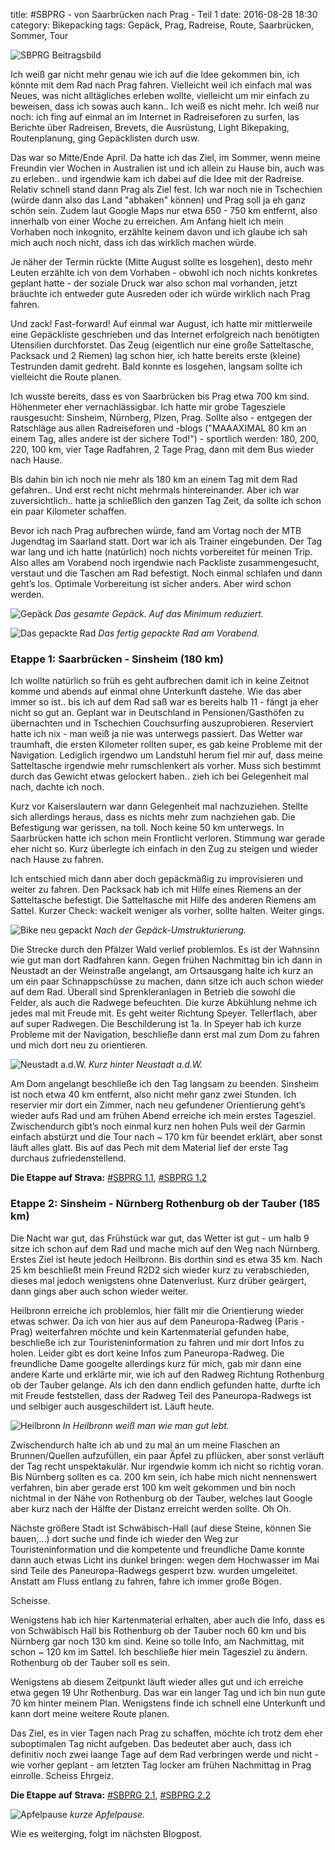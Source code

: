 title: #SBPRG - von Saarbrücken nach Prag - Teil 1
date: 2016-08-28 18:30
category: Bikepacking
tags: Gepäck, Prag, Radreise, Route, Saarbrücken, Sommer, Tour

![SBPRG Beitragsbild]({attach}sbprg_beitragsbild.jpg)

Ich weiß gar nicht mehr genau wie ich auf die Idee gekommen bin, ich könnte mit dem Rad nach Prag fahren. Vielleicht weil ich einfach mal was Neues, was nicht alltägliches erleben wollte, vielleicht um mir einfach zu beweisen, dass ich sowas auch kann.. Ich weiß es nicht mehr. Ich weiß nur noch: ich fing auf einmal an im Internet in Radreiseforen zu surfen, las Berichte über Radreisen, Brevets, die Ausrüstung, Light Bikepaking, Routenplanung, ging Gepäcklisten durch usw.

Das war so Mitte/Ende April. Da hatte ich das Ziel, im Sommer, wenn meine Freundin vier Wochen in Australien ist und ich allein zu Hause bin, auch was zu erleben.. und irgendwie kam ich dabei auf die Idee mit der Radreise. Relativ schnell stand dann Prag als Ziel fest. Ich war noch nie in Tschechien (würde dann also das Land "abhaken" können) und Prag soll ja eh ganz schön sein. Zudem laut Google Maps nur etwa 650 - 750 km entfernt, also innerhalb von einer Woche zu erreichen. Am Anfang hielt ich mein Vorhaben noch inkognito, erzählte keinem davon und ich glaube ich sah mich auch noch nicht, dass ich das wirklich machen würde.

Je näher der Termin rückte (Mitte August sollte es losgehen), desto mehr Leuten erzählte ich von dem Vorhaben - obwohl ich noch nichts konkretes geplant hatte - der soziale Druck war also schon mal vorhanden, jetzt bräuchte ich entweder gute Ausreden oder ich würde wirklich nach Prag fahren.

Und zack! Fast-forward! Auf einmal war August, ich hatte mir mittlerweile eine Gepäckliste geschrieben und das Internet erfolgreich nach benötigten Utensilien durchforstet. Das Zeug (eigentlich nur eine große Satteltasche, Packsack und 2 Riemen) lag schon hier, ich hatte bereits erste (kleine) Testrunden damit gedreht. Bald konnte es losgehen, langsam sollte ich vielleicht die Route planen.

Ich wusste bereits, dass es von Saarbrücken bis Prag etwa 700 km sind. Höhenmeter eher vernachlässigbar. Ich hatte mir grobe Tagesziele rausgesucht: Sinsheim, Nürnberg, Plzen, Prag. Sollte also - entgegen der Ratschläge aus allen Radreiseforen und -blogs ("MAAAXIMAL 80 km an einem Tag, alles andere ist der sichere Tod!") - sportlich werden: 180, 200, 220, 100 km, vier Tage Radfahren, 2 Tage Prag, dann mit dem Bus wieder nach Hause.

Bis dahin bin ich noch nie mehr als 180 km an einem Tag mit dem Rad gefahren.. Und erst recht nicht mehrmals hintereinander. Aber ich war zuversichtlich.. hatte ja schließlich den ganzen Tag Zeit, da sollte ich schon ein paar Kilometer schaffen.

Bevor ich nach Prag aufbrechen würde, fand am Vortag noch der MTB Jugendtag im Saarland statt. Dort war ich als Trainer eingebunden. Der Tag war lang und ich hatte (natürlich) noch nichts vorbereitet für meinen Trip. Also alles am Vorabend noch irgendwie nach Packliste zusammengesucht, verstaut und die Taschen am Rad befestigt. Noch einmal schlafen und dann geht’s los. Optimale Vorbereitung ist sicher anders. Aber wird schon werden.

![Gepäck]({attach}gepaeck.jpg)
*Das gesamte Gepäck. Auf das Minimum reduziert.*

![Das gepackte Rad]({attach}bike_abfahrt.jpg) 
*Das fertig gepackte Rad am Vorabend.*

### Etappe 1: Saarbrücken - Sinsheim (180 km)

Ich wollte natürlich so früh es geht aufbrechen damit ich in keine Zeitnot komme und abends auf einmal ohne Unterkunft dastehe. Wie das aber immer so ist.. bis ich auf dem Rad saß war es bereits halb 11 - fängt ja eher nicht so gut an. Geplant war in Deutschland in Pensionen/Gasthöfen zu übernachten und in Tschechien Couchsurfing auszuprobieren. Reserviert hatte ich nix - man weiß ja nie was unterwegs passiert. Das Wetter war traumhaft, die ersten Kilometer rollten super, es gab keine Probleme mit der Navigation. Lediglich irgendwo um Landstuhl herum fiel mir auf, dass meine Satteltasche irgendwie mehr rumschlenkert als vorher. Muss sich bestimmt durch das Gewicht etwas gelockert haben.. zieh ich bei Gelegenheit mal nach, dachte ich noch.

Kurz vor Kaiserslautern war dann Gelegenheit mal nachzuziehen. Stellte sich allerdings heraus, dass es nichts mehr zum nachziehen gab. Die Befestigung war gerissen, na toll. Noch keine 50 km unterwegs. In Saarbrücken hatte ich schon mein Frontlicht verloren. Stimmung war gerade eher nicht so. Kurz überlegte ich einfach in den Zug zu steigen und wieder nach Hause zu fahren.

Ich entschied mich dann aber doch gepäckmäßig zu improvisieren und weiter zu fahren. Den Packsack hab ich mit Hilfe eines Riemens an der Satteltasche befestigt. Die Satteltasche mit Hilfe des anderen Riemens am Sattel. Kurzer Check: wackelt weniger als vorher, sollte halten. Weiter gings.

![Bike neu gepackt]({attach}bike_neu.jpg)
*Nach der Gepäck-Umstrukturierung.*

Die Strecke durch den Pfälzer Wald verlief problemlos. Es ist der Wahnsinn wie gut man dort Radfahren kann. Gegen frühen Nachmittag bin ich dann in Neustadt an der Weinstraße angelangt, am Ortsausgang halte ich kurz an um ein paar Schnappschüsse zu machen, dann sitze ich auch schon wieder auf dem Rad. Überall sind Sprenkleranlagen in Betrieb die sowohl die Felder, als auch die Radwege befeuchten. Die kurze Abkühlung nehme ich jedes mal mit Freude mit. Es geht weiter Richtung Speyer. Tellerflach, aber auf super Radwegen. Die Beschilderung ist 1a. In Speyer hab ich kurze Probleme mit der Navigation, beschließe dann erst mal zum Dom zu fahren und mich dort neu zu orientieren.

![Neustadt a.d.W.]({attach}neustadtadw.jpg)
*Kurz hinter Neustadt a.d.W.*

Am Dom angelangt beschließe ich den Tag langsam zu beenden. Sinsheim ist noch etwa 40 km entfernt, also nicht mehr ganz zwei Stunden. Ich reservier mir dort ein Zimmer, nach neu gefundener Orientierung geht’s wieder aufs Rad und am frühen Abend erreiche ich mein erstes Tagesziel. Zwischendurch gibt’s noch einmal kurz nen hohen Puls weil der Garmin einfach abstürzt und die Tour nach ~ 170 km für beendet erklärt, aber sonst läuft alles glatt. Bis auf das Pech mit dem Material lief der erste Tag durchaus zufriedenstellend.

**Die Etappe auf Strava:**
[#SBPRG 1.1](https://www.strava.com/activities/684911093), [#SBPRG 1.2](https://www.strava.com/activities/678290513)

### Etappe 2: Sinsheim - Nürnberg Rothenburg ob der Tauber (185 km)

Die Nacht war gut, das Frühstück war gut, das Wetter ist gut - um halb 9 sitze ich schon auf dem Rad und mache mich auf den Weg nach Nürnberg. Erstes Ziel ist heute jedoch Heilbronn. Bis dorthin sind es etwa 35 km. Nach 25 km beschließt mein Freund R2D2 sich wieder kurz zu verabschieden, dieses mal jedoch wenigstens ohne Datenverlust. Kurz drüber geärgert, dann gings aber auch schon wieder weiter. 

Heilbronn erreiche ich problemlos, hier fällt mir die Orientierung wieder etwas schwer. Da ich von hier aus auf dem Paneuropa-Radweg (Paris - Prag) weiterfahren möchte und kein Kartenmaterial gefunden habe, beschließe ich zur Touristeninformation zu fahren und mir dort Infos zu holen. Leider gibt es dort keine Infos zum Paneuropa-Radweg. Die freundliche Dame googelte allerdings kurz für mich, gab mir dann eine andere Karte und erklärte mir, wie ich auf den Radweg Richtung Rothenburg ob der Tauber gelange. Als ich den dann endlich gefunden hatte, durfte ich mit Freude feststellen, dass der Radweg Teil des Paneuropa-Radwegs ist und selbiger auch ausgeschildert ist. Läuft heute.

![Heilbronn]({attach}heilbronn.jpg)
*In Heilbronn weiß man wie man gut lebt.*

Zwischendurch halte ich ab und zu mal an um meine Flaschen an Brunnen/Quellen aufzufüllen, ein paar Äpfel zu pflücken, aber sonst verläuft der Tag recht unspektakulär. Nur irgendwie komm ich nicht so richtig voran. Bis Nürnberg sollten es ca. 200 km sein, ich habe mich nicht nennenswert verfahren, bin aber gerade erst 100 km weit gekommen und bin noch nichtmal in der Nähe von Rothenburg ob der Tauber, welches laut Google aber kurz nach der Hälfte der Distanz erreicht werden sollte. Oh Oh.

Nächste größere Stadt ist Schwäbisch-Hall (auf diese Steine, können Sie bauen,...) dort suche und finde ich wieder den Weg zur Touristeninformation und die kompetente und freundliche Dame konnte dann auch etwas Licht ins dunkel bringen: wegen dem Hochwasser im Mai sind Teile des Paneuropa-Radwegs gesperrt bzw. wurden umgeleitet. Anstatt am Fluss entlang zu fahren, fahre ich immer große Bögen. 

Scheisse. 

Wenigstens hab ich hier Kartenmaterial erhalten, aber auch die Info, dass es von Schwäbisch Hall bis Rothenburg ob der Tauber noch 60 km und bis Nürnberg gar noch 130 km sind. Keine so tolle Info, am Nachmittag, mit schon ~ 120 km im Sattel. Ich beschließe hier mein Tagesziel zu ändern. Rothenburg ob der Tauber soll es sein. 

Wenigstens ab diesem Zeitpunkt läuft wieder alles gut und ich erreiche etwa gegen 19 Uhr Rothenburg. Das war ein langer Tag und ich bin nun gute 70 km hinter meinem Plan. Wenigstens finde ich schnell eine Unterkunft und kann dort meine weitere Route planen. 

Das Ziel, es in vier Tagen nach Prag zu schaffen, möchte ich trotz dem eher suboptimalen Tag nicht aufgeben. Das bedeutet aber auch, dass ich definitiv noch zwei laange Tage auf dem Rad verbringen werde und nicht - wie vorher geplant - am letzten Tag locker am frühen Nachmittag in Prag einrolle. Scheiss Ehrgeiz.

**Die Etappe auf Strava:**
[#SBPRG 2.1](https://www.strava.com/activities/684915381), [#SBPRG 2.2](https://www.strava.com/activities/679497414)

![Apfelpause]({attach}apfelpause.jpg)
*kurze Apfelpause.*

Wie es weiterging, folgt im nächsten Blogpost.
